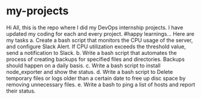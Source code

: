 # my-projects
Hi All, this is the repo where I did my DevOps internship projects. I have updated my coding for each and every project. #happy learnings...
Here are my tasks
	a. Create a bash script that monitors the CPU usage of the server, and configure Slack Alert. If CPU utilization exceeds the threshold value, send a notification to Slack.
	b. Write a bash script that automates the process of creating backups for specified files and directories. Backups should happen on a daily basis.
	c. Write a bash script to install node_exporter and show the status.
	d. Write a bash script to Delete temporary files or logs older than a certain date to free up disc space by removing unnecessary files.
	e. Write a bash to ping a list of hosts and report their status.
